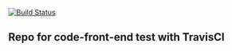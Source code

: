 
[![Build Status](https://travis-ci.org/llucbrell/RCFET.svg?branch=master)](https://travis-ci.org/llucbrell/RCFET)

## Repo for code-front-end test with TravisCI

